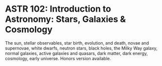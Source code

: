 # ASTR 102: Introduction to Astronomy: Stars, Galaxies & Cosmology

The sun, stellar observables, star birth, evolution, and death, novae and supernovae, white dwarfs, neutron stars, black holes, the Milky Way galaxy, normal galaxies, active galaxies and quasars, dark matter, dark energy, cosmology, early universe. Honors version available.